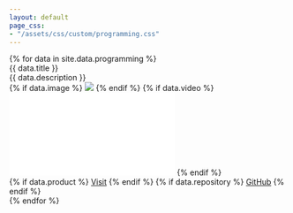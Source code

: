 ```yaml
---
layout: default
page_css:
- "/assets/css/custom/programming.css"
---
```


<div id="programming" class="row">
	{% for data in site.data.programming %}
		<div class="info-card">
			<div class="title">{{ data.title }}</div>
			<div class="description">{{ data.description }}</div>
			<div class="media">
				{% if data.image %}
					<img src="{{ data.image }}"/>
				{% endif %}
				{% if data.video %}
					<iframe
						title="video"
						src="{{ data.video }}"
						frameborder="0"
						allowfullscreen="allowfullscreen">
					</iframe>
				{% endif %}
			</div>
			<div class="bottom">
				{% if data.product %}
					<a class="btn" href="{{ data.product }}">Visit</a>
				{% endif %}
				{% if data.repository %}
					<a class="btn" href="{{ data.repository }}">GitHub</a>
				{% endif %}
			</div>
		</div>
	{% endfor %}
</div>
